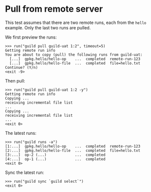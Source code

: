 # Pull from remote server

This test assumes that there are two remote runs, each from the
`hello` example. Only the last two runs are pulled.

We first preview the runs:

    >>> run("guild pull guild-uat 1:2", timeout=5)
    Getting remote run info
    You are about to copy (pull) the following runs from guild-uat:
      [...]  gpkg.hello/hello-op    ...  completed  remote-run-123
      [...]  gpkg.hello/hello-file  ...  completed  file=hello.txt
    Continue? (Y/n)
    <exit -9>

Then pull:

    >>> run("guild pull guild-uat 1:2 -y")
    Getting remote run info
    Copying ...
    receiving incremental file list
    ...
    Copying ...
    receiving incremental file list
    ...
    <exit 0>

The latest runs:

    >>> run("guild runs -a")
    [1:...]  gpkg.hello/hello-op    ...  completed  remote-run-123
    [2:...]  gpkg.hello/hello-file  ...  completed  file=hello.txt
    [3:...]  op-2 (...)             ...  completed
    [4:...]  op-1 (...)             ...  completed
    <exit 0>

Sync the latest run:

    >>> run("guild sync `guild select`")
    <exit 0>
